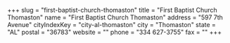 +++
slug = "first-baptist-church-thomaston"
title = "First Baptist Church Thomaston"
name = "First Baptist Church Thomaston"
address = "597 7th Avenue"
cityIndexKey = "city-al-thomaston"
city = "Thomaston"
state = "AL"
postal = "36783"
website = ""
phone = "334 627-3755"
fax = ""
+++
